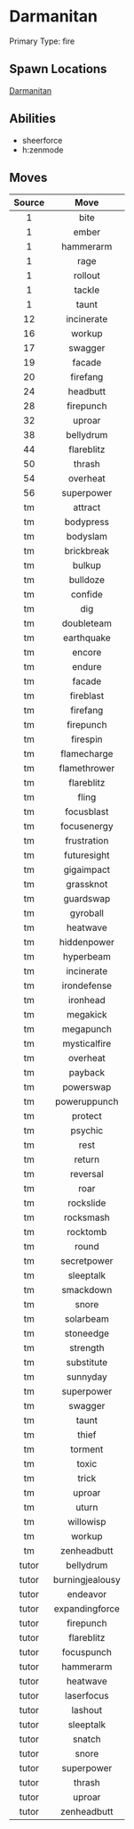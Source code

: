 # Darmanitan  
Primary Type: fire  
  
## Spawn Locations  
[Darmanitan](/data/spawn_presets/darmanitan.md)  
  
## Abilities  
  * sheerforce
  * h:zenmode
  
  
## Moves  
  
| Source | Move |  
|:---:|:---:|  
| 1 | bite |  
| 1 | ember |  
| 1 | hammerarm |  
| 1 | rage |  
| 1 | rollout |  
| 1 | tackle |  
| 1 | taunt |  
| 12 | incinerate |  
| 16 | workup |  
| 17 | swagger |  
| 19 | facade |  
| 20 | firefang |  
| 24 | headbutt |  
| 28 | firepunch |  
| 32 | uproar |  
| 38 | bellydrum |  
| 44 | flareblitz |  
| 50 | thrash |  
| 54 | overheat |  
| 56 | superpower |  
| tm | attract |  
| tm | bodypress |  
| tm | bodyslam |  
| tm | brickbreak |  
| tm | bulkup |  
| tm | bulldoze |  
| tm | confide |  
| tm | dig |  
| tm | doubleteam |  
| tm | earthquake |  
| tm | encore |  
| tm | endure |  
| tm | facade |  
| tm | fireblast |  
| tm | firefang |  
| tm | firepunch |  
| tm | firespin |  
| tm | flamecharge |  
| tm | flamethrower |  
| tm | flareblitz |  
| tm | fling |  
| tm | focusblast |  
| tm | focusenergy |  
| tm | frustration |  
| tm | futuresight |  
| tm | gigaimpact |  
| tm | grassknot |  
| tm | guardswap |  
| tm | gyroball |  
| tm | heatwave |  
| tm | hiddenpower |  
| tm | hyperbeam |  
| tm | incinerate |  
| tm | irondefense |  
| tm | ironhead |  
| tm | megakick |  
| tm | megapunch |  
| tm | mysticalfire |  
| tm | overheat |  
| tm | payback |  
| tm | powerswap |  
| tm | poweruppunch |  
| tm | protect |  
| tm | psychic |  
| tm | rest |  
| tm | return |  
| tm | reversal |  
| tm | roar |  
| tm | rockslide |  
| tm | rocksmash |  
| tm | rocktomb |  
| tm | round |  
| tm | secretpower |  
| tm | sleeptalk |  
| tm | smackdown |  
| tm | snore |  
| tm | solarbeam |  
| tm | stoneedge |  
| tm | strength |  
| tm | substitute |  
| tm | sunnyday |  
| tm | superpower |  
| tm | swagger |  
| tm | taunt |  
| tm | thief |  
| tm | torment |  
| tm | toxic |  
| tm | trick |  
| tm | uproar |  
| tm | uturn |  
| tm | willowisp |  
| tm | workup |  
| tm | zenheadbutt |  
| tutor | bellydrum |  
| tutor | burningjealousy |  
| tutor | endeavor |  
| tutor | expandingforce |  
| tutor | firepunch |  
| tutor | flareblitz |  
| tutor | focuspunch |  
| tutor | hammerarm |  
| tutor | heatwave |  
| tutor | laserfocus |  
| tutor | lashout |  
| tutor | sleeptalk |  
| tutor | snatch |  
| tutor | snore |  
| tutor | superpower |  
| tutor | thrash |  
| tutor | uproar |  
| tutor | zenheadbutt |  
  
